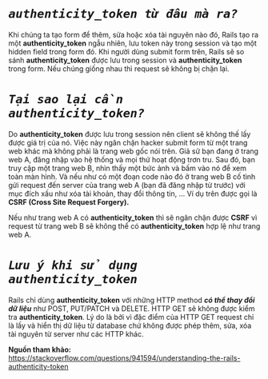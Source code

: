 # *`authenticity_token từ đâu mà ra?`*
Khi chúng ta tạo form để thêm, sửa hoặc xóa tài nguyên nào đó, Rails tạo ra một **authenticity_token** ngẫu nhiên, lưu token này trong session và tạo một hidden field trong form đó. Khi người dùng submit form trên, Rails sẽ so sánh **authenticity_token** được lưu trong session và **authenticity_token** trong form. Nếu chúng giống nhau thì request sẽ không bị chặn lại.

# *`Tại sao lại cần authenticity_token?`*
Do **authenticity_token** được lưu trong session nên client sẽ không thế lấy được giá trị của nó. Việc này ngăn chặn hacker submit form từ một trang web khác mà không phải là trang web gốc nói trên. Giả sử bạn đang ở trang web A, đăng nhập vào hệ thống và mọi thứ hoạt động trơn tru. Sau đó, bạn truy cập một trang web B, nhìn thấy một bức ảnh và bấm vào nó để xem toàn màn hình. Và nếu như có một đoạn code nào đó ở trang web B cố tình gửi request đến server của trang web A (bạn đã đăng nhập từ trước) với mục đích xấu như xóa tài khoản, thay đổi thông tin, ... Ví dụ trên được gọi là **CSRF (Cross Site Request Forgery).**

Nếu như trang web A có **authenticity_token** thì sẽ ngăn chặn được **CSRF** vì request từ trang web B sẽ không thể có **authenticity_token** hợp lệ như trang web A.

# *`Lưu ý khi sử dụng authenticity_token`*
Rails chỉ dùng **authenticity_token** với những HTTP method ***có thể thay đổi dữ liệu*** như POST, PUT/PATCH và DELETE. HTTP GET sẽ không được kiểm tra **authenticity_token**. Lý do là bởi vì đặc điểm của HTTP GET request chỉ là lấy và hiển thị dữ liệu từ database chứ không được phép thêm, sửa, xóa tài nguyên từ server như các HTTP khác.

**Nguồn tham khảo:** https://stackoverflow.com/questions/941594/understanding-the-rails-authenticity-token